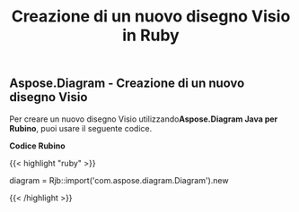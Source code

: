 ﻿---
title: Creazione di un nuovo disegno Visio in Ruby
type: docs
weight: 10
url: /it/java/creating-a-new-visio-drawing-in-ruby/
---
## **Aspose.Diagram - Creazione di un nuovo disegno Visio**
 Per creare un nuovo disegno Visio utilizzando**Aspose.Diagram Java per Rubino**, puoi usare il seguente codice.

**Codice Rubino**

{{< highlight "ruby" >}}

 diagram = Rjb::import('com.aspose.diagram.Diagram').new

{{< /highlight >}}
